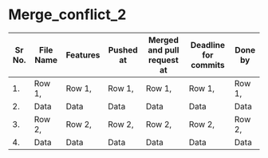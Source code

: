 # Merge_conflict_2

| Sr No. | File Name | Features | Pushed at | Merged and pull request at | Deadline for commits | Done by |
|----------|----------|----------|----------|----------|----------|----------|
| 1.   | Row 1,   | Row 1,   | Row 1,   | Row 1,   | Row 1,   | Row 1,   |
| 2.    | Data     | Data     | Data     | Data     | Data     | Data     |
| 3.   | Row 2,   | Row 2,   | Row 2,   | Row 2,   | Row 2,   | Row 2,   |
| 4.     | Data     | Data     | Data     | Data     | Data     | Data     |
